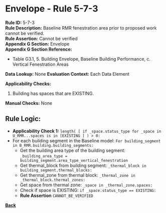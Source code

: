 # Envelope - Rule 5-7-3  
**Rule ID:** 5-7-3  
**Rule Description:** Baseline RMR fenestration area prior to proposed work cannot be verified.  
**Rule Assertion:** Cannot be verified  
**Appendix G Section:** Envelope  
**Appendix G Section Reference:**
- Table G3.1, 5. Building Envelope, Baseline Building Performance, c. Vertical Fenestration Areas

**Data Lookup:** None
**Evaluation Context:**  Each Data Element  

**Applicability Checks:** 
1. Building has spaces that are EXISTING.

**Manual Checks:** None  

## Rule Logic:
- **Applicability Check 1:** `length( [ if _space.status_type for _space in U_RMR...spaces is in [EXISTING ] ) > 0:`  
- For each building segment in the Baseline model: `For building_segment in B_RMR.building.building_segments:`
    - Get the building area type of the building segment: `_building_area_type = building_segment.area_type_vertical_fenestration`
    - Get thermal_block from building segment: `_thermal_block in building_segment.thermal_blocks:`
    - Get thermal_zone from thermal block: `_thermal_zone in _thermal_block.thermal_zones:`
    - Get space from thermal zone: `_space in _thermal_zone.spaces:`
    - Check if space is EXISTING: `if _space.status_type == EXISTING:`
    - **Rule Assertion** `CANNOT_BE_VERIFIED`

**[Back](../_toc.md)**